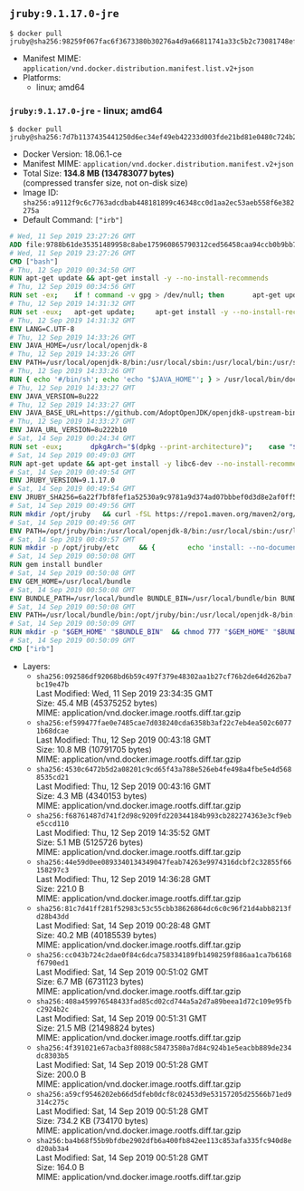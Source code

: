 ## `jruby:9.1.17.0-jre`

```console
$ docker pull jruby@sha256:98259f067fac6f3673380b30276a4d9a66811741a33c5b2c73081748ef7e8447
```

-	Manifest MIME: `application/vnd.docker.distribution.manifest.list.v2+json`
-	Platforms:
	-	linux; amd64

### `jruby:9.1.17.0-jre` - linux; amd64

```console
$ docker pull jruby@sha256:7d7b1137435441250d6ec34ef49eb42233d003fde21bd81e0480c724b258fff9
```

-	Docker Version: 18.06.1-ce
-	Manifest MIME: `application/vnd.docker.distribution.manifest.v2+json`
-	Total Size: **134.8 MB (134783077 bytes)**  
	(compressed transfer size, not on-disk size)
-	Image ID: `sha256:a9112f9c6c7763adcdbab448181899c46348cc0d1aa2ec53aeb558f6e382275a`
-	Default Command: `["irb"]`

```dockerfile
# Wed, 11 Sep 2019 23:27:26 GMT
ADD file:9788b61de35351489958c8abe175960865790312ced56458caa94ccb0b9bb757 in / 
# Wed, 11 Sep 2019 23:27:26 GMT
CMD ["bash"]
# Thu, 12 Sep 2019 00:34:50 GMT
RUN apt-get update && apt-get install -y --no-install-recommends 		ca-certificates 		curl 		netbase 		wget 	&& rm -rf /var/lib/apt/lists/*
# Thu, 12 Sep 2019 00:34:56 GMT
RUN set -ex; 	if ! command -v gpg > /dev/null; then 		apt-get update; 		apt-get install -y --no-install-recommends 			gnupg 			dirmngr 		; 		rm -rf /var/lib/apt/lists/*; 	fi
# Thu, 12 Sep 2019 14:31:32 GMT
RUN set -eux; 	apt-get update; 	apt-get install -y --no-install-recommends 		bzip2 		unzip 		xz-utils 				ca-certificates p11-kit 				fontconfig libfreetype6 	; 	rm -rf /var/lib/apt/lists/*
# Thu, 12 Sep 2019 14:31:32 GMT
ENV LANG=C.UTF-8
# Thu, 12 Sep 2019 14:33:26 GMT
ENV JAVA_HOME=/usr/local/openjdk-8
# Thu, 12 Sep 2019 14:33:26 GMT
ENV PATH=/usr/local/openjdk-8/bin:/usr/local/sbin:/usr/local/bin:/usr/sbin:/usr/bin:/sbin:/bin
# Thu, 12 Sep 2019 14:33:26 GMT
RUN { echo '#/bin/sh'; echo 'echo "$JAVA_HOME"'; } > /usr/local/bin/docker-java-home && chmod +x /usr/local/bin/docker-java-home && [ "$JAVA_HOME" = "$(docker-java-home)" ]
# Thu, 12 Sep 2019 14:33:27 GMT
ENV JAVA_VERSION=8u222
# Thu, 12 Sep 2019 14:33:27 GMT
ENV JAVA_BASE_URL=https://github.com/AdoptOpenJDK/openjdk8-upstream-binaries/releases/download/jdk8u222-b10/OpenJDK8U-jre_
# Thu, 12 Sep 2019 14:33:27 GMT
ENV JAVA_URL_VERSION=8u222b10
# Sat, 14 Sep 2019 00:24:34 GMT
RUN set -eux; 		dpkgArch="$(dpkg --print-architecture)"; 	case "$dpkgArch" in 		amd64) upstreamArch='x64' ;; 		arm64) upstreamArch='aarch64' ;; 		*) echo >&2 "error: unsupported architecture: $dpkgArch" ;; 	esac; 		wget -O openjdk.tgz.asc "${JAVA_BASE_URL}${upstreamArch}_linux_${JAVA_URL_VERSION}.tar.gz.sign"; 	wget -O openjdk.tgz "${JAVA_BASE_URL}${upstreamArch}_linux_${JAVA_URL_VERSION}.tar.gz" --progress=dot:giga; 		export GNUPGHOME="$(mktemp -d)"; 	gpg --batch --keyserver ha.pool.sks-keyservers.net --keyserver-options no-self-sigs-only --recv-keys CA5F11C6CE22644D42C6AC4492EF8D39DC13168F; 	gpg --batch --keyserver ha.pool.sks-keyservers.net --recv-keys EAC843EBD3EFDB98CC772FADA5CD6035332FA671; 	gpg --batch --list-sigs --keyid-format 0xLONG CA5F11C6CE22644D42C6AC4492EF8D39DC13168F 		| tee /dev/stderr 		| grep '0xA5CD6035332FA671' 		| grep 'Andrew Haley'; 	gpg --batch --verify openjdk.tgz.asc openjdk.tgz; 	gpgconf --kill all; 	rm -rf "$GNUPGHOME"; 		mkdir -p "$JAVA_HOME"; 	tar --extract 		--file openjdk.tgz 		--directory "$JAVA_HOME" 		--strip-components 1 		--no-same-owner 	; 	rm openjdk.tgz*; 			{ 		echo '#!/usr/bin/env bash'; 		echo 'set -Eeuo pipefail'; 		echo 'if ! [ -d "$JAVA_HOME" ]; then echo >&2 "error: missing JAVA_HOME environment variable"; exit 1; fi'; 		echo 'cacertsFile=; for f in "$JAVA_HOME/lib/security/cacerts" "$JAVA_HOME/jre/lib/security/cacerts"; do if [ -e "$f" ]; then cacertsFile="$f"; break; fi; done'; 		echo 'if [ -z "$cacertsFile" ] || ! [ -f "$cacertsFile" ]; then echo >&2 "error: failed to find cacerts file in $JAVA_HOME"; exit 1; fi'; 		echo 'trust extract --overwrite --format=java-cacerts --filter=ca-anchors --purpose=server-auth "$cacertsFile"'; 	} > /etc/ca-certificates/update.d/docker-openjdk; 	chmod +x /etc/ca-certificates/update.d/docker-openjdk; 	/etc/ca-certificates/update.d/docker-openjdk; 		find "$JAVA_HOME/lib" -name '*.so' -exec dirname '{}' ';' | sort -u > /etc/ld.so.conf.d/docker-openjdk.conf; 	ldconfig; 		java -version
# Sat, 14 Sep 2019 00:49:03 GMT
RUN apt-get update && apt-get install -y libc6-dev --no-install-recommends && rm -rf /var/lib/apt/lists/*
# Sat, 14 Sep 2019 00:49:54 GMT
ENV JRUBY_VERSION=9.1.17.0
# Sat, 14 Sep 2019 00:49:54 GMT
ENV JRUBY_SHA256=6a22f7bf8fef1a52530a9c9781a9d374ad07bbbef0d3d8e2af0ff5cbead0dfd5
# Sat, 14 Sep 2019 00:49:56 GMT
RUN mkdir /opt/jruby   && curl -fSL https://repo1.maven.org/maven2/org/jruby/jruby-dist/${JRUBY_VERSION}/jruby-dist-${JRUBY_VERSION}-bin.tar.gz -o /tmp/jruby.tar.gz   && echo "$JRUBY_SHA256 /tmp/jruby.tar.gz" | sha256sum -c -   && tar -zx --strip-components=1 -f /tmp/jruby.tar.gz -C /opt/jruby   && rm /tmp/jruby.tar.gz   && update-alternatives --install /usr/local/bin/ruby ruby /opt/jruby/bin/jruby 1
# Sat, 14 Sep 2019 00:49:56 GMT
ENV PATH=/opt/jruby/bin:/usr/local/openjdk-8/bin:/usr/local/sbin:/usr/local/bin:/usr/sbin:/usr/bin:/sbin:/bin
# Sat, 14 Sep 2019 00:49:57 GMT
RUN mkdir -p /opt/jruby/etc 	&& { 		echo 'install: --no-document'; 		echo 'update: --no-document'; 	} >> /opt/jruby/etc/gemrc
# Sat, 14 Sep 2019 00:50:08 GMT
RUN gem install bundler
# Sat, 14 Sep 2019 00:50:08 GMT
ENV GEM_HOME=/usr/local/bundle
# Sat, 14 Sep 2019 00:50:08 GMT
ENV BUNDLE_PATH=/usr/local/bundle BUNDLE_BIN=/usr/local/bundle/bin BUNDLE_SILENCE_ROOT_WARNING=1 BUNDLE_APP_CONFIG=/usr/local/bundle
# Sat, 14 Sep 2019 00:50:08 GMT
ENV PATH=/usr/local/bundle/bin:/opt/jruby/bin:/usr/local/openjdk-8/bin:/usr/local/sbin:/usr/local/bin:/usr/sbin:/usr/bin:/sbin:/bin
# Sat, 14 Sep 2019 00:50:09 GMT
RUN mkdir -p "$GEM_HOME" "$BUNDLE_BIN" 	&& chmod 777 "$GEM_HOME" "$BUNDLE_BIN"
# Sat, 14 Sep 2019 00:50:09 GMT
CMD ["irb"]
```

-	Layers:
	-	`sha256:092586df92068bd6b59c497f379e48302aa1b27cf76b2de64d262ba7bc19e47b`  
		Last Modified: Wed, 11 Sep 2019 23:34:35 GMT  
		Size: 45.4 MB (45375252 bytes)  
		MIME: application/vnd.docker.image.rootfs.diff.tar.gzip
	-	`sha256:ef599477fae0e7485cae7d038240cda6358b3af22c7eb4ea502c60771b68dcae`  
		Last Modified: Thu, 12 Sep 2019 00:43:18 GMT  
		Size: 10.8 MB (10791705 bytes)  
		MIME: application/vnd.docker.image.rootfs.diff.tar.gzip
	-	`sha256:4530c6472b5d2a08201c9cd65f43a788e526eb4fe498a4fbe5e4d5688535cd21`  
		Last Modified: Thu, 12 Sep 2019 00:43:16 GMT  
		Size: 4.3 MB (4340153 bytes)  
		MIME: application/vnd.docker.image.rootfs.diff.tar.gzip
	-	`sha256:f68761487d741f2d98c9209fd220344184b993cb282274363e3cf9ebe5ccd110`  
		Last Modified: Thu, 12 Sep 2019 14:35:52 GMT  
		Size: 5.1 MB (5125726 bytes)  
		MIME: application/vnd.docker.image.rootfs.diff.tar.gzip
	-	`sha256:44e59d0ee0893340134349047feab74263e9974316dcbf2c32855f66158297c3`  
		Last Modified: Thu, 12 Sep 2019 14:36:28 GMT  
		Size: 221.0 B  
		MIME: application/vnd.docker.image.rootfs.diff.tar.gzip
	-	`sha256:81c7d41ff281f52983c53c55cbb38626864dc6c0c96f21d4abb8213fd28b43dd`  
		Last Modified: Sat, 14 Sep 2019 00:28:48 GMT  
		Size: 40.2 MB (40185539 bytes)  
		MIME: application/vnd.docker.image.rootfs.diff.tar.gzip
	-	`sha256:cc043b724c2dae0f84c6dca758334189fb1498259f886aa1ca7b6168f6790ed1`  
		Last Modified: Sat, 14 Sep 2019 00:51:02 GMT  
		Size: 6.7 MB (6731123 bytes)  
		MIME: application/vnd.docker.image.rootfs.diff.tar.gzip
	-	`sha256:408a459976548433fad85cd02cd744a5a2d7a89beea1d72c109e95fbc2924b2c`  
		Last Modified: Sat, 14 Sep 2019 00:51:31 GMT  
		Size: 21.5 MB (21498824 bytes)  
		MIME: application/vnd.docker.image.rootfs.diff.tar.gzip
	-	`sha256:4f391021e67acba3f8088c58473580a7d84c924b1e5eacbb889de234dc8303b5`  
		Last Modified: Sat, 14 Sep 2019 00:51:28 GMT  
		Size: 200.0 B  
		MIME: application/vnd.docker.image.rootfs.diff.tar.gzip
	-	`sha256:a59cf9546202eb66d5dfeb0dcf8c02453d9e53157205d25566b71ed9314c275c`  
		Last Modified: Sat, 14 Sep 2019 00:51:28 GMT  
		Size: 734.2 KB (734170 bytes)  
		MIME: application/vnd.docker.image.rootfs.diff.tar.gzip
	-	`sha256:ba4b68f55b9bfdbe2902dfb6a400fb842ee113c853afa335fc940d8ed20ab3a4`  
		Last Modified: Sat, 14 Sep 2019 00:51:28 GMT  
		Size: 164.0 B  
		MIME: application/vnd.docker.image.rootfs.diff.tar.gzip
